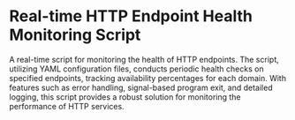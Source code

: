 # Real-time HTTP Endpoint Health Monitoring Script
A real-time script for monitoring the health of HTTP endpoints. The script, utilizing YAML configuration files, conducts periodic health checks on specified endpoints, 
tracking availability percentages for each domain. With features such as error handling, signal-based program exit,
and detailed logging, this script provides a robust solution for monitoring the performance of HTTP services.
